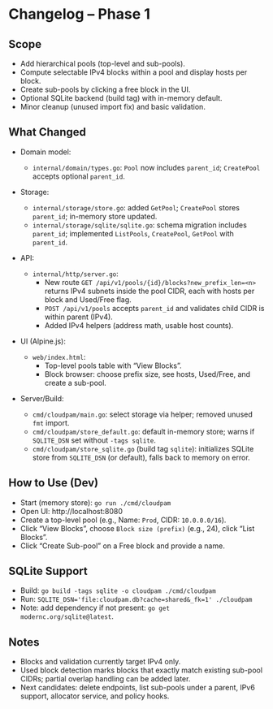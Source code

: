 # Changelog – Phase 1

## Scope
- Add hierarchical pools (top-level and sub-pools).
- Compute selectable IPv4 blocks within a pool and display hosts per block.
- Create sub-pools by clicking a free block in the UI.
- Optional SQLite backend (build tag) with in-memory default.
- Minor cleanup (unused import fix) and basic validation.

## What Changed

- Domain model:
  - `internal/domain/types.go`: `Pool` now includes `parent_id`; `CreatePool` accepts optional `parent_id`.

- Storage:
  - `internal/storage/store.go`: added `GetPool`; `CreatePool` stores `parent_id`; in-memory store updated.
  - `internal/storage/sqlite/sqlite.go`: schema migration includes `parent_id`; implemented `ListPools`, `CreatePool`, `GetPool` with `parent_id`.

- API:
  - `internal/http/server.go`:
    - New route `GET /api/v1/pools/{id}/blocks?new_prefix_len=<n>` returns IPv4 subnets inside the pool CIDR, each with hosts per block and Used/Free flag.
    - `POST /api/v1/pools` accepts `parent_id` and validates child CIDR is within parent (IPv4).
    - Added IPv4 helpers (address math, usable host counts).

- UI (Alpine.js):
  - `web/index.html`:
    - Top-level pools table with “View Blocks”.
    - Block browser: choose prefix size, see hosts, Used/Free, and create a sub-pool.

- Server/Build:
  - `cmd/cloudpam/main.go`: select storage via helper; removed unused `fmt` import.
  - `cmd/cloudpam/store_default.go`: default in-memory store; warns if `SQLITE_DSN` set without `-tags sqlite`.
  - `cmd/cloudpam/store_sqlite.go` (build tag `sqlite`): initializes SQLite store from `SQLITE_DSN` (or default), falls back to memory on error.

## How to Use (Dev)
- Start (memory store): `go run ./cmd/cloudpam`
- Open UI: http://localhost:8080
- Create a top-level pool (e.g., Name: `Prod`, CIDR: `10.0.0.0/16`).
- Click “View Blocks”, choose `Block size (prefix)` (e.g., 24), click “List Blocks”.
- Click “Create Sub-pool” on a Free block and provide a name.

## SQLite Support
- Build: `go build -tags sqlite -o cloudpam ./cmd/cloudpam`
- Run: `SQLITE_DSN='file:cloudpam.db?cache=shared&_fk=1' ./cloudpam`
- Note: add dependency if not present: `go get modernc.org/sqlite@latest`.

## Notes
- Blocks and validation currently target IPv4 only.
- Used block detection marks blocks that exactly match existing sub-pool CIDRs; partial overlap handling can be added later.
- Next candidates: delete endpoints, list sub-pools under a parent, IPv6 support, allocator service, and policy hooks.
